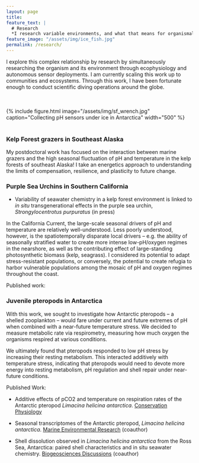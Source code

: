 ```yaml
---
layout: page
title:
feature_text: |
  # Research
  *I research variable environments, and what that means for organismal physiology.*
feature_image: "/assets/img/ice_fish.jpg"
permalink: /research/
---
```



I explore this complex relationship by research by simultaneously researching the organism and its environment through ecophysiology and autonomous sensor deployments. I am currently scaling this work up to communities and ecosystems. Through this work, I have been fortunate enough to conduct scientific diving operations around the globe.

<br> <br>
{% include figure.html image="/assets/img/sf_wrench.jpg" caption="Collecting pH sensors under ice in Antarctica" width="500" %}
<br> <br>

### Kelp Forest grazers in Southeast Alaska

 My postdoctoral work has focused on the interaction between marine grazers and the high seasonal fluctuation of pH and temperature in the kelp forests of southeast Alaska! I take an energetics approach to understanding the limits of compensation, resilience, and plasticity to future change.

### Purple Sea Urchins in Southern California

* Variability of seawater chemistry in a kelp forest environment is linked to *in situ* transgenerational effects in the purple sea urchin, *Strongylocentrotus purpuratus* (in press)

In the California Current, the large-scale seasonal drivers of pH and temperature are relatively well-understood. Less poorly understood, however, is the spatiotemporally disparate local drivers – e.g. the ability of seasonally stratified water to create more intense low-pH/oxygen regimes in the nearshore, as well as the contributing effect of large-standing photosynthetic biomass (kelp, seagrass). I considered its potential to adapt stress-resistant populations, or conversely, the potential to create refugia to harbor vulnerable populations among the mosaic of pH and oxygen regimes throughout the coast.

Published work:



### Juvenile pteropods in Antarctica


With this work, we sought to investigate how Antarctic pteropods – a shelled zooplankton – would fare under current and future extremes of pH when combined with a near-future temperature stress. We decided to measure metabolic rate via respirometry, measuring how much oxygen the organisms respired at various conditions.

We ultimately found that pteropods responded to low pH stress by increasing their resting metabolism. This interacted additively with temperature stress, indicating that pteropods would need to devote more energy into resting metabolism, pH regulation and shell repair under near-future conditions.

Published Work:

* Additive effects of pCO2 and temperature on respiration rates of the Antarctic pteropod *Limacina helicina antarctica*. [Conservation Physiology](https://academic.oup.com/conphys/article/5/1/cox064/4670933)

*  Seasonal transcriptomes of the Antarctic pteropod, *Limacina helicina antarctica*. [Marine Environmental Research](https://www.sciencedirect.com/science/article/pii/S0141113618304331) (coauthor)

* Shell dissolution observed in *Limacina helicina antarctica* from the Ross Sea, Antarctica: paired shell characteristics and in situ seawater chemistry. [Biogeosciences Discussions](https://www.biogeosciences-discuss.net/bg-2016-467/) (coauthor)
